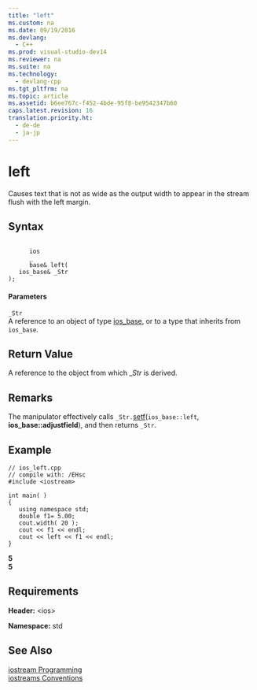 ```yaml
---
title: "left"
ms.custom: na
ms.date: 09/19/2016
ms.devlang: 
  - C++
ms.prod: visual-studio-dev14
ms.reviewer: na
ms.suite: na
ms.technology: 
  - devlang-cpp
ms.tgt_pltfrm: na
ms.topic: article
ms.assetid: b6ee767c-f452-4bde-95f8-be9542347b60
caps.latest.revision: 16
translation.priority.ht: 
  - de-de
  - ja-jp
---
```

# left
Causes text that is not as wide as the output width to appear in the stream flush with the left margin.  
  
## Syntax  
  
```  
  
      ios  
      _  
      base& left(  
   ios_base& _Str  
);  
```  
  
#### Parameters  
 `_Str`  
 A reference to an object of type [ios_base](../vs140/ios_base-Class.md), or to a type that inherits from `ios_base`.  
  
## Return Value  
 A reference to the object from which _*Str* is derived.  
  
## Remarks  
 The manipulator effectively calls `_Str.`[setf](../vs140/ios_base--setf.md)(`ios_base::left`, **ios_base::adjustfield**), and then returns `_Str`.  
  
## Example  
  
```  
// ios_left.cpp  
// compile with: /EHsc  
#include <iostream>  
  
int main( )   
{  
   using namespace std;  
   double f1= 5.00;  
   cout.width( 20 );   
   cout << f1 << endl;  
   cout << left << f1 << endl;  
}  
```  
  
  **5**  
**5**   
## Requirements  
 **Header:** <ios\>  
  
 **Namespace:** std  
  
## See Also  
 [iostream Programming](../vs140/iostream-Programming.md)   
 [iostreams Conventions](../vs140/iostreams-Conventions.md)
